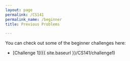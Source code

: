 ```yaml
---
layout: page
permalink: /CS141
permalink_name: /beginner
title: Previous Problems

---
```


You can check out some of the beginner challenges here:

- [Challenge 1]({{ site.baseurl }}/CS141/challenge1)